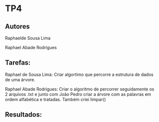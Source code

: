 # TP4

## Autores

Raphaelde Sousa Lima

Raphael Abade Rodrigues

## Tarefas:

Raphael de Sousa Lima: Criar algortimo que percorre a estrutura de dados de uma árvore.

Raphael Abade Rodrigues: Criar o algoritmo de percorrer seguidamente os 2 arquivos .txt e junto com João Pedro
criar a árvore com as palavras em ordem alfabética e tratadas. Também criei limpar()

## Resultados:
